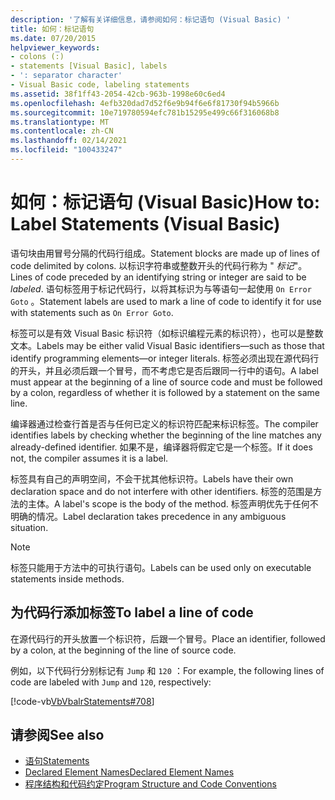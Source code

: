 ```yaml
---
description: '了解有关详细信息，请参阅如何：标记语句 (Visual Basic) '
title: 如何：标记语句
ms.date: 07/20/2015
helpviewer_keywords:
- colons (:)
- statements [Visual Basic], labels
- ': separator character'
- Visual Basic code, labeling statements
ms.assetid: 38f1ff43-2054-42cb-963b-1998e60c6ed4
ms.openlocfilehash: 4efb320dad7d52f6e9b94f6e6f81730f94b5966b
ms.sourcegitcommit: 10e719780594efc781b15295e499c66f316068b8
ms.translationtype: MT
ms.contentlocale: zh-CN
ms.lasthandoff: 02/14/2021
ms.locfileid: "100433247"
---
```

# <a name="how-to-label-statements-visual-basic"></a><span data-ttu-id="839ee-103">如何：标记语句 (Visual Basic)</span><span class="sxs-lookup"><span data-stu-id="839ee-103">How to: Label Statements (Visual Basic)</span></span>

<span data-ttu-id="839ee-104">语句块由用冒号分隔的代码行组成。</span><span class="sxs-lookup"><span data-stu-id="839ee-104">Statement blocks are made up of lines of code delimited by colons.</span></span> <span data-ttu-id="839ee-105">以标识字符串或整数开头的代码行称为 " *标记*"。</span><span class="sxs-lookup"><span data-stu-id="839ee-105">Lines of code preceded by an identifying string or integer are said to be *labeled*.</span></span> <span data-ttu-id="839ee-106">语句标签用于标记代码行，以将其标识为与等语句一起使用 `On Error Goto` 。</span><span class="sxs-lookup"><span data-stu-id="839ee-106">Statement labels are used to mark a line of code to identify it for use with statements such as `On Error Goto`.</span></span>

<span data-ttu-id="839ee-107">标签可以是有效 Visual Basic 标识符（如标识编程元素的标识符），也可以是整数文本。</span><span class="sxs-lookup"><span data-stu-id="839ee-107">Labels may be either valid Visual Basic identifiers—such as those that identify programming elements—or integer literals.</span></span> <span data-ttu-id="839ee-108">标签必须出现在源代码行的开头，并且必须后跟一个冒号，而不考虑它是否后跟同一行中的语句。</span><span class="sxs-lookup"><span data-stu-id="839ee-108">A label must appear at the beginning of a line of source code and must be followed by a colon, regardless of whether it is followed by a statement on the same line.</span></span>

<span data-ttu-id="839ee-109">编译器通过检查行首是否与任何已定义的标识符匹配来标识标签。</span><span class="sxs-lookup"><span data-stu-id="839ee-109">The compiler identifies labels by checking whether the beginning of the line matches any already-defined identifier.</span></span> <span data-ttu-id="839ee-110">如果不是，编译器将假定它是一个标签。</span><span class="sxs-lookup"><span data-stu-id="839ee-110">If it does not, the compiler assumes it is a label.</span></span>

<span data-ttu-id="839ee-111">标签具有自己的声明空间，不会干扰其他标识符。</span><span class="sxs-lookup"><span data-stu-id="839ee-111">Labels have their own declaration space and do not interfere with other identifiers.</span></span> <span data-ttu-id="839ee-112">标签的范围是方法的主体。</span><span class="sxs-lookup"><span data-stu-id="839ee-112">A label's scope is the body of the method.</span></span> <span data-ttu-id="839ee-113">标签声明优先于任何不明确的情况。</span><span class="sxs-lookup"><span data-stu-id="839ee-113">Label declaration takes precedence in any ambiguous situation.</span></span>

> [!NOTE]
> <span data-ttu-id="839ee-114">标签只能用于方法中的可执行语句。</span><span class="sxs-lookup"><span data-stu-id="839ee-114">Labels can be used only on executable statements inside methods.</span></span>

## <a name="to-label-a-line-of-code"></a><span data-ttu-id="839ee-115">为代码行添加标签</span><span class="sxs-lookup"><span data-stu-id="839ee-115">To label a line of code</span></span>

<span data-ttu-id="839ee-116">在源代码行的开头放置一个标识符，后跟一个冒号。</span><span class="sxs-lookup"><span data-stu-id="839ee-116">Place an identifier, followed by a colon, at the beginning of the line of source code.</span></span>

<span data-ttu-id="839ee-117">例如，以下代码行分别标记有 `Jump` 和 `120` ：</span><span class="sxs-lookup"><span data-stu-id="839ee-117">For example, the following lines of code are labeled with `Jump` and `120`, respectively:</span></span>

[!code-vb[VbVbalrStatements#708](~/samples/snippets/visualbasic/VS_Snippets_VBCSharp/VbVbalrStatements/VB/Class1.vb#708)]

## <a name="see-also"></a><span data-ttu-id="839ee-118">请参阅</span><span class="sxs-lookup"><span data-stu-id="839ee-118">See also</span></span>

- [<span data-ttu-id="839ee-119">语句</span><span class="sxs-lookup"><span data-stu-id="839ee-119">Statements</span></span>](../language-features/statements.md)
- [<span data-ttu-id="839ee-120">Declared Element Names</span><span class="sxs-lookup"><span data-stu-id="839ee-120">Declared Element Names</span></span>](../language-features/declared-elements/declared-element-names.md)
- [<span data-ttu-id="839ee-121">程序结构和代码约定</span><span class="sxs-lookup"><span data-stu-id="839ee-121">Program Structure and Code Conventions</span></span>](program-structure-and-code-conventions.md)
